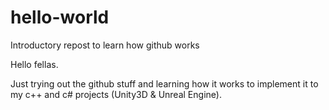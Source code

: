 # hello-world
Introductory repost to learn how github works

Hello fellas.

Just trying out the github stuff and learning how it works to implement it to my c++ and c# projects (Unity3D & Unreal Engine).
